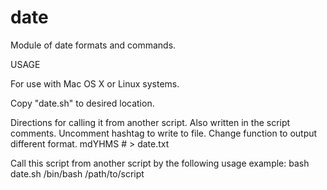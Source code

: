 # date
Module of date formats and commands.

USAGE

For use with Mac OS X or Linux systems.

Copy "date.sh" to desired location.

Directions for calling it from another script. Also written in the script comments.
 Uncomment hashtag to write to file. Change function to output different format.
mdYHMS # > date.txt

 Call this script from another script by the following usage example:
 bash date.sh
 /bin/bash /path/to/script
